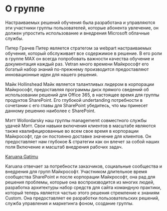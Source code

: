 # <a name="about-the-team"></a>О группе

Настраиваемых решений обучения была разработана и управляются эти участники группы пользователей, которые абонента увлечение, он должен упростить использование и внедрения Microsoft облачные службы.  

Питер Грачев Питер является стратегом за webpart настраиваемых обучения, который обслуживает все содержимое в решение. В его роли в группе MAX он всегда попробовать важности качества обучение и документация каждый раз.  Vetran много времени Майкрософт его богатый набор знаний по-прежнему производится предоставляют инновационные идеи для нашего решения.  

Майк Hollinshead Майк является талантливых лидером в корпорации Майкрософт, предоставляя программы диск прямого сведений об использовании решений для Office 365, в настоящее время для группы продуктов SharePoint.  Его глубокой undertanding потребности в сочетании с его главы для SharePoint убедитесь, что мы принесет данному решению наиболее с SharePoint. 

Мэтт Wollordarsky наш группы managememt совместного службы удачей Мэтт.  Свои навыки включения клиентов в масштабе являются также квалифицированные во всем свое время в корпорации Майкрософт, где он постоянно доставке значение для клиентов.  Он предоставляет нам глубокое & стратегии как он влечет за собой наших поля Включение и масштаб внедрения рабочих задач.  

[Karuana Gatimu](https://linkedin.com/in/KaruanaGatimu)

Karuana отвечает за потребности заказчиков, социальные сообщества и внедрения для групп Майкрософт.  Участником длительное время сообщества SharePoint и после корпорации Майкрософт, она рад для решения проблемы, которые она воспроизводится из многих людей, разработка архитектуры набор средств для сайта командную практики, который теперь является частью этого решения стремление к знаниям Custom.  Она предоставляет ее разработки пользовательских решений, служба управления и маркетинга фоном, создание группы.  

